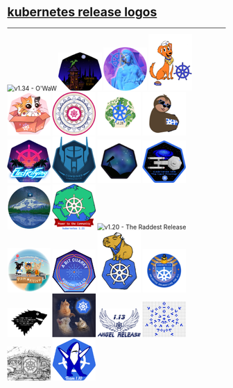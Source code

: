 # [kubernetes release logos](https://github.com/kubernetes/sig-release/tree/master/releases)
---
<img src="v1.34.png" alt="v1.34 - O'WaW" width="100">

<img src="v1.33.svg" alt="v1.33 - Octarine" width="100">

<img src="v1.32.png" alt="v1.32 - Penelope" width="100">

<img src="v1.31.png" alt="v1.31 - Elli" width="100">

<img src="v1.30.png" alt="v1.30 - Uwubernetes" width="100">

<img src="v1.29.png" alt="v1.29 - Mandala" width="100">

<img src="v1.28.png" alt="v1.28 - Planternetes" width="100">

<img src="v1.27.png" alt="v1.27 - Chill Vibes" width="100">

<img src="v1.26.png" alt="v1.26 - Electrifying" width="100">

<img src="v1.25.png" alt="v1.25 - Combiner" width="100">

<img src="v1.24.png" alt="v1.24 - Stargazer" width="100">

<img src="v1.23.png" alt="v1.23 - The Next Frontier" width="100">

<img src="v1.22.png" alt="v1.22 - Reaching New Peaks" width="100">

<img src="v1.21.png" alt="v1.21 - Power to the Community" width="100">

<img src="v1.20.png" alt="v1.20 - The Raddest Release" width="100">

<img src="v1.19.png" alt="v1.19 - Accentuate the Paw-sitive" width="100">

<img src="v1.18.png" alt="v1.18 - A Bit Quarky" width="100">

<img src="v1.17.png" alt="v1.17 - The Chillest Release" width="100">

<img src="v1.16.png" alt="v1.16 - Unlimited Breadsticks For All" width="100">

<img src="v1.15.jpeg" alt="v1.15 - The Persevering Release" width="100">

<img src="v1.14.jpeg" alt="v1.14 - Caturnetes" width="100">

<img src="v1.13.png" alt="v1.13 - Angel Release" width="100">

<img src="v1.12.png" alt="v1.12 - A next iteration in the evolving stable distributed system" width="100">

<img src="v1.11.png" alt="v1.11 - Eleventy-One: A Long-Expected Release" width="100">

<img src="v1.10.png" alt="v1.10 - Left Shark" width="100">

